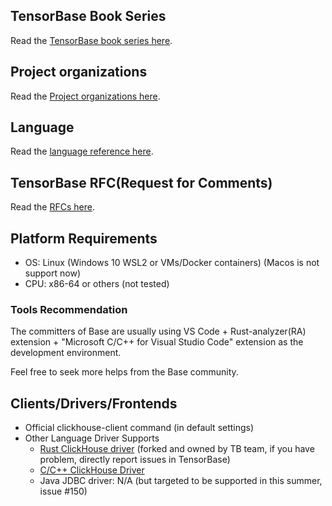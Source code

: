 ## TensorBase Book Series

Read the [TensorBase book series here](/docs/books.md).

## Project organizations

Read the [Project organizations here](/docs/arch.md).

## Language

Read the [language reference here](/docs/lang.md).

## TensorBase RFC(Request for Comments)

Read the [RFCs here](/docs/rfcs.md).

## Platform Requirements

* OS: Linux (Windows 10 WSL2 or VMs/Docker containers) (Macos is not support now)
* CPU: x86-64 or others (not tested)

### Tools Recommendation

The committers of Base are usually using VS Code + Rust-analyzer(RA) extension + "Microsoft C/C++ for Visual Studio Code" extension as the development environment.

Feel free to seek more helps from the Base community.

## Clients/Drivers/Frontends

* Official clickhouse-client command (in default settings)
* Other Language Driver Supports
  + [Rust ClickHouse driver](https://github.com/tensorbase/tensorbase/tree/main/crates/client) (forked and owned by TB team, if you have problem, directly report issues in TensorBase)
  + [C/C++ ClickHouse Driver](https://github.com/ClickHouse/clickhouse-cpp)
  + Java JDBC driver: N/A (but targeted to be supported in this summer, issue #150)



